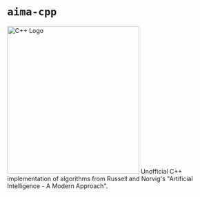 # `aima-cpp`
<img src="https://raw.githubusercontent.com/isocpp/logos/master/cpp_logo.png" alt="C++ Logo" width="306" height="344" />
Unofficial C++ implementation of algorithms from Russell and Norvig's "Artificial Intelligence - A Modern Approach".
